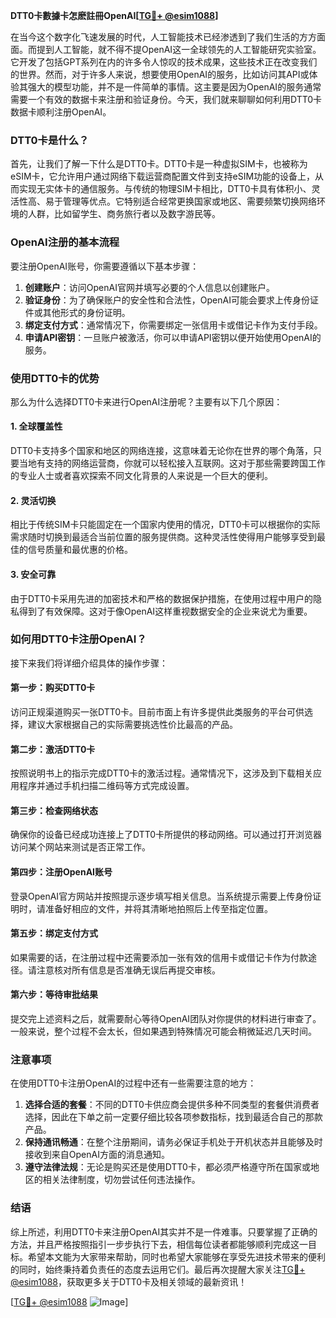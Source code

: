 **DTT0卡數據卡怎麽註冊OpenAI[[TG💪+ @esim1088](https://t.me/s/esim1088)]**

在当今这个数字化飞速发展的时代，人工智能技术已经渗透到了我们生活的方方面面。而提到人工智能，就不得不提OpenAI这一全球领先的人工智能研究实验室。它开发了包括GPT系列在内的许多令人惊叹的技术成果，这些技术正在改变我们的世界。然而，对于许多人来说，想要使用OpenAI的服务，比如访问其API或体验其强大的模型功能，并不是一件简单的事情。这主要是因为OpenAI的服务通常需要一个有效的数据卡来注册和验证身份。今天，我们就来聊聊如何利用DTT0卡数据卡顺利注册OpenAI。

### DTT0卡是什么？

首先，让我们了解一下什么是DTT0卡。DTT0卡是一种虚拟SIM卡，也被称为eSIM卡，它允许用户通过网络下载运营商配置文件到支持eSIM功能的设备上，从而实现无实体卡的通信服务。与传统的物理SIM卡相比，DTT0卡具有体积小、灵活性高、易于管理等优点。它特别适合经常更换国家或地区、需要频繁切换网络环境的人群，比如留学生、商务旅行者以及数字游民等。

### OpenAI注册的基本流程

要注册OpenAI账号，你需要遵循以下基本步骤：

1. **创建账户**：访问OpenAI官网并填写必要的个人信息以创建账户。
2. **验证身份**：为了确保账户的安全性和合法性，OpenAI可能会要求上传身份证件或其他形式的身份证明。
3. **绑定支付方式**：通常情况下，你需要绑定一张信用卡或借记卡作为支付手段。
4. **申请API密钥**：一旦账户被激活，你可以申请API密钥以便开始使用OpenAI的服务。

### 使用DTT0卡的优势

那么为什么选择DTT0卡来进行OpenAI注册呢？主要有以下几个原因：

#### 1. 全球覆盖性
DTT0卡支持多个国家和地区的网络连接，这意味着无论你在世界的哪个角落，只要当地有支持的网络运营商，你就可以轻松接入互联网。这对于那些需要跨国工作的专业人士或者喜欢探索不同文化背景的人来说是一个巨大的便利。

#### 2. 灵活切换
相比于传统SIM卡只能固定在一个国家内使用的情况，DTT0卡可以根据你的实际需求随时切换到最适合当前位置的服务提供商。这种灵活性使得用户能够享受到最佳的信号质量和最优惠的价格。

#### 3. 安全可靠
由于DTT0卡采用先进的加密技术和严格的数据保护措施，在使用过程中用户的隐私得到了有效保障。这对于像OpenAI这样重视数据安全的企业来说尤为重要。

### 如何用DTT0卡注册OpenAI？

接下来我们将详细介绍具体的操作步骤：

#### 第一步：购买DTT0卡
访问正规渠道购买一张DTT0卡。目前市面上有许多提供此类服务的平台可供选择，建议大家根据自己的实际需要挑选性价比最高的产品。

#### 第二步：激活DTT0卡
按照说明书上的指示完成DTT0卡的激活过程。通常情况下，这涉及到下载相关应用程序并通过手机扫描二维码等方式完成设置。

#### 第三步：检查网络状态
确保你的设备已经成功连接上了DTT0卡所提供的移动网络。可以通过打开浏览器访问某个网站来测试是否正常工作。

#### 第四步：注册OpenAI账号
登录OpenAI官方网站并按照提示逐步填写相关信息。当系统提示需要上传身份证明时，请准备好相应的文件，并将其清晰地拍照后上传至指定位置。

#### 第五步：绑定支付方式
如果需要的话，在注册过程中还需要添加一张有效的信用卡或借记卡作为付款途径。请注意核对所有信息是否准确无误后再提交审核。

#### 第六步：等待审批结果
提交完上述资料之后，就需要耐心等待OpenAI团队对你提供的材料进行审查了。一般来说，整个过程不会太长，但如果遇到特殊情况可能会稍微延迟几天时间。

### 注意事项

在使用DTT0卡注册OpenAI的过程中还有一些需要注意的地方：

1. **选择合适的套餐**：不同的DTT0卡供应商会提供多种不同类型的套餐供消费者选择，因此在下单之前一定要仔细比较各项参数指标，找到最适合自己的那款产品。
2. **保持通讯畅通**：在整个注册期间，请务必保证手机处于开机状态并且能够及时接收到来自OpenAI方面的消息通知。
3. **遵守法律法规**：无论是购买还是使用DTT0卡，都必须严格遵守所在国家或地区的相关法律制度，切勿尝试任何违法操作。

### 结语

综上所述，利用DTT0卡来注册OpenAI其实并不是一件难事。只要掌握了正确的方法，并且严格按照指引一步步执行下去，相信每位读者都能够顺利完成这一目标。希望本文能为大家带来帮助，同时也希望大家能够在享受先进技术带来的便利的同时，始终秉持着负责任的态度去运用它们。最后再次提醒大家关注[TG💪+ @esim1088](https://t.me/s/esim1088)，获取更多关于DTT0卡及相关领域的最新资讯！

[[TG💪+ @esim1088](https://t.me/s/esim1088) ![Image](https://i.postimg.cc/4NQfJmqS/Snipaste-2025-05-13-00-14-12.png)]